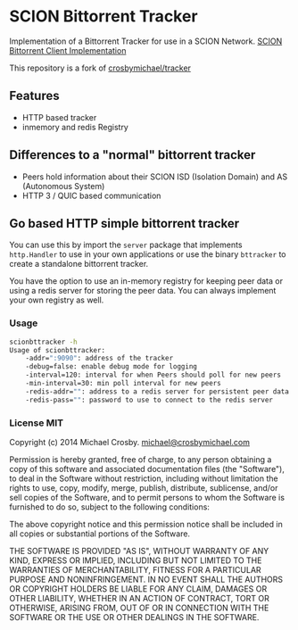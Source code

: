 # SCION Bittorrent Tracker

Implementation of a Bittorrent Tracker for use in a SCION Network.
[SCION](https://www.scion-architecture.net/)
[Bittorrent Client Implementation](https://github.com/martenwallewein/torrent)

This repository is a fork of [crosbymichael/tracker](https://github.com/crosbymichael/tracker)

## Features
- HTTP based tracker
- inmemory and redis Registry

## Differences to a "normal" bittorrent tracker
- Peers hold information about their SCION ISD (Isolation Domain) and AS (Autonomous System)
- HTTP 3 / QUIC based communication 

## Go based HTTP simple bittorrent tracker

You can use this by import the `server` package that implements `http.Handler` to use in your own 
applications or use the binary `bttracker` to create a standalone bittorrent tracker.

You have the option to use an in-memory registry for keeping peer data or using a redis server for storing the 
peer data.  You can always implement your own registry as well.

### Usage

```bash
scionbttracker -h
Usage of scionbttracker:
    -addr=":9090": address of the tracker
    -debug=false: enable debug mode for logging
    -interval=120: interval for when Peers should poll for new peers
    -min-interval=30: min poll interval for new peers
    -redis-addr="": address to a redis server for persistent peer data
    -redis-pass="": password to use to connect to the redis server
```

### License MIT
Copyright (c) 2014 Michael Crosby. michael@crosbymichael.com

Permission is hereby granted, free of charge, to any person
obtaining a copy of this software and associated documentation 
files (the "Software"), to deal in the Software without 
restriction, including without limitation the rights to use, copy, 
modify, merge, publish, distribute, sublicense, and/or sell copies 
of the Software, and to permit persons to whom the Software is 
furnished to do so, subject to the following conditions:

The above copyright notice and this permission notice shall be 
included in all copies or substantial portions of the Software.

THE SOFTWARE IS PROVIDED "AS IS", WITHOUT WARRANTY OF ANY KIND,
EXPRESS OR IMPLIED,
INCLUDING BUT NOT LIMITED TO THE WARRANTIES OF MERCHANTABILITY, 
FITNESS FOR A PARTICULAR PURPOSE AND NONINFRINGEMENT. 
IN NO EVENT SHALL THE AUTHORS OR COPYRIGHT 
HOLDERS BE LIABLE FOR ANY CLAIM, 
DAMAGES OR OTHER LIABILITY, 
WHETHER IN AN ACTION OF CONTRACT, 
TORT OR OTHERWISE, 
ARISING FROM, OUT OF OR IN CONNECTION WITH 
THE SOFTWARE OR THE USE OR OTHER DEALINGS IN THE SOFTWARE.
